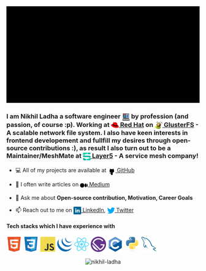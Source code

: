 <img src="banner.gif" alt="Hello 👋, you seem to have found a way to my GitHub profile!">
<h3>I am Nikhil Ladha a software engineer <img src="code.png" alt="Coding" width="20" height="20" align="center"> by profession (and passion, of course :p). Working at <a href="https://www.redhat.com/en"><img src="redhat.svg" alt="Red Hat Logo" width="20" height="20" align="center"> Red Hat</a> on <a href="https://www.gluster.org/"><img src="gluster.png" alt="GlusterFS Logo" width="20" height="20" align="center"> GlusterFS</a> - A scalable network file system. I also have keen interests in frontend developement and fullfill my desires through open-source contributions :), as result I also turn out to be a Maintainer/MeshMate at <a href="https://www.layer5.io"><img src="layer5.svg" alt="Layer5 Logo" width="20" height="20" align="center"> Layer5</a> - A service mesh company! </h2> 

- 💻 All of my projects are available at <a href="https://www.github.com/Nikhil-Ladha"><img src="github.svg" alt="GitHub Logo" width="20" height="20" align="center"> GitHub</a>

- 📝 I often write articles on <a href="https://www.medium.com/@nikhilladha1999"><img src="medium.png" alt="Medium Logo" width="20" height="20" align="center"> Medium</a>

- 💬 Ask me about **Open-source contribution, Motivation, Career Goals**

- 📫 Reach out to me on <a href="https://www.linkedin.com/in/nikhil-ladha/"><img src="linkedin.svg" alt="LinkedIn Logo" width="20" height="20" align="center"> LinkedIn</a>, <a href="https://twitter.com/NikhilLadha3"><img src="twitter.svg" alt="Twitter Logo" width="20" height="20" align="center"> Twitter</a>

<h4>Tech stacks which I have experience with</h4>
<p align="left">
  <img src="./html5.svg" alt="HTML" width="40" height="40"/>
  <img src="./css.svg" alt="HTML" width="40" height="40"/>
  <img src="./javascript.svg" alt="HTML" width="40" height="40"/>
  <img src="./jquery.svg" alt="HTML" width="40" height="40"/>
  <img src="./react.svg" alt="HTML" width="40" height="40"/>
  <img src="./gatsby.svg" alt="HTML" width="40" height="40"/>
  <img src="./c.svg" alt="HTML" width="40" height="40"/>
  <img src="./python.svg" alt="HTML" width="40" height="40"/>
  <img src="./mysql.svg" alt="HTML" width="40" height="40"/>
</p>

<p align="center">
<img src="https://github-readme-stats.vercel.app/api?username=nikhil-ladha&show_icons=true" alt="nikhil-ladha" />
</p>
